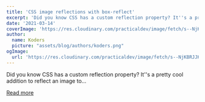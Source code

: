 ```yaml
---
title: 'CSS image reflections with box-reflect'
excerpt: 'Did you know CSS has a custom reflection property? It''s a pretty cool addition to reflect an image to...'
date: '2021-03-14'
coverImage: 'https://res.cloudinary.com/practicaldev/image/fetch/s--NjKBRJJK--/c_imagga_scale,f_auto,fl_progressive,h_420,q_auto,w_1000/https://dev-to-uploads.s3.amazonaws.com/uploads/articles/5572mh9ageeamq3eog1x.jpg'
author:
  name: Koders
  picture: "assets/blog/authors/koders.png"
ogImage:
  url: 'https://res.cloudinary.com/practicaldev/image/fetch/s--NjKBRJJK--/c_imagga_scale,f_auto,fl_progressive,h_420,q_auto,w_1000/https://dev-to-uploads.s3.amazonaws.com/uploads/articles/5572mh9ageeamq3eog1x.jpg'
---
```


Did you know CSS has a custom reflection property? It''s a pretty cool addition to reflect an image to...

[Read more](https://dev.to/dailydevtips1/css-image-reflections-with-box-reflect-26p3)
